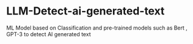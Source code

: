 # LLM-Detect-ai-generated-text
ML Model based on Classification and pre-trained models such as Bert , GPT-3 to detect AI generated text
